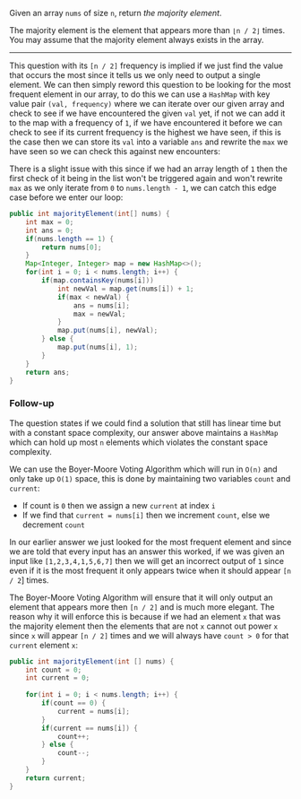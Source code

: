 Given an array `nums` of size `n`, return _the majority element_.

The majority element is the element that appears more than `⌊n / 2⌋` times. You may assume that the majority element always exists in the array.
***
This question with its `[n / 2]` frequency is implied if we just find the value that occurs the most since it tells us we only need to output a single element. We can then simply reword this question to be looking for the most frequent element in our array, to do this we can use a `HashMap` with key value pair `(val, frequency)` where we can iterate over our given array and check to see if we have encountered the given `val` yet, if not we can add it to the map with a frequency of `1`, if we have encountered it before we can check to see if its current frequency is the highest we have seen, if this is the case then we can store its `val` into a variable `ans` and rewrite the `max` we have seen so we can check this against new encounters:

There is a slight issue with this since if we had an array length of `1` then the first check of it being in the list won't be triggered again and won't rewrite `max` as we only iterate from `0` to `nums.length - 1`, we can catch this edge case before we enter our loop:
```java
public int majorityElement(int[] nums) {
	int max = 0;
	int ans = 0;
	if(nums.length == 1) {
		return nums[0];
	}
	Map<Integer, Integer> map = new HashMap<>();
	for(int i = 0; i < nums.length; i++) {
		if(map.containsKey(nums[i])) 
			int newVal = map.get(nums[i]) + 1;
			if(max < newVal) {
				ans = nums[i];
				max = newVal;
			}
			map.put(nums[i], newVal);
		} else {
			map.put(nums[i], 1);
		}
	}
	return ans;
}
```
### Follow-up
The question states if we could find a solution that still has linear time but with a constant space complexity, our answer above maintains a `HashMap` which can hold up most `n` elements which violates the constant space complexity.

We can use the Boyer-Moore Voting Algorithm which will run in `O(n)` and only take up `O(1)` space, this is done by maintaining two variables `count` and `current`:
- If count is `0` then we assign a new `current` at index `i`
- If we find that `current = nums[i]` then we increment `count`, else we decrement `count`

In our earlier answer we just looked for the most frequent element and since we are told that every input has an answer this worked, if we was given an input like `[1,2,3,4,1,5,6,7]` then we will get an incorrect output of `1` since even if it is the most frequent it only appears twice when it should appear `[n / 2`] times. 

The Boyer-Moore Voting Algorithm will ensure that it will only output an element that appears more then `[n / 2]` and is much more elegant. The reason why it will enforce this is because if we had an element `x` that was the majority element then the elements that are not `x` cannot out power `x` since `x` will appear `[n / 2]` times and we will always have `count > 0` for that `current` element `x`:
```java
public int majorityElement(int [] nums) {
	int count = 0;
	int current = 0;
	  
	for(int i = 0; i < nums.length; i++) {
		if(count == 0) {
			current = nums[i];
		}
		if(current == nums[i]) {
			count++;
		} else {
			count--;
		}
	}
	return current;
}
```

